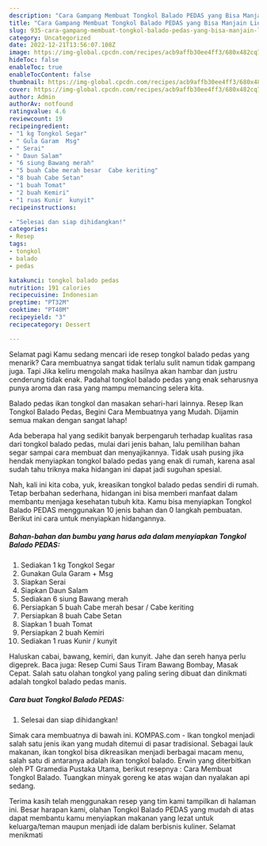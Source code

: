 ```yaml
---
description: "Cara Gampang Membuat Tongkol Balado PEDAS yang Bisa Manjain Lidah"
title: "Cara Gampang Membuat Tongkol Balado PEDAS yang Bisa Manjain Lidah"
slug: 935-cara-gampang-membuat-tongkol-balado-pedas-yang-bisa-manjain-lidah
category: Uncategorized
date: 2022-12-21T13:56:07.108Z
image: https://img-global.cpcdn.com/recipes/acb9affb30ee4ff3/680x482cq70/tongkol-balado-pedas-foto-resep-utama.jpg
hideToc: false
enableToc: true
enableTocContent: false
thumbnail: https://img-global.cpcdn.com/recipes/acb9affb30ee4ff3/680x482cq70/tongkol-balado-pedas-foto-resep-utama.jpg
cover: https://img-global.cpcdn.com/recipes/acb9affb30ee4ff3/680x482cq70/tongkol-balado-pedas-foto-resep-utama.jpg
author: Admin
authorAv: notfound
ratingvalue: 4.6
reviewcount: 19
recipeingredient:
- "1 kg Tongkol Segar"
- " Gula Garam  Msg"
- " Serai"
- " Daun Salam"
- "6 siung Bawang merah"
- "5 buah Cabe merah besar  Cabe keriting"
- "8 buah Cabe Setan"
- "1 buah Tomat"
- "2 buah Kemiri"
- "1 ruas Kunir  kunyit"
recipeinstructions:

- "Selesai dan siap dihidangkan!"
categories:
- Resep
tags:
- tongkol
- balado
- pedas

katakunci: tongkol balado pedas 
nutrition: 191 calories
recipecuisine: Indonesian
preptime: "PT32M"
cooktime: "PT40M"
recipeyield: "3"
recipecategory: Dessert

---
```



Selamat pagi Kamu sedang mencari ide resep tongkol balado pedas yang menarik? Cara membuatnya sangat tidak terlalu sulit namun tidak gampang juga. Tapi Jika keliru mengolah maka hasilnya akan hambar dan justru cenderung tidak enak. Padahal tongkol balado pedas yang enak seharusnya punya aroma dan rasa yang mampu memancing selera kita.


Balado pedas ikan tongkol dan masakan sehari-hari lainnya. Resep Ikan Tongkol Balado Pedas, Begini Cara Membuatnya yang Mudah. Dijamin semua makan dengan sangat lahap!

Ada beberapa hal yang sedikit banyak berpengaruh terhadap kualitas rasa dari tongkol balado pedas, mulai dari jenis bahan, lalu pemilihan bahan segar sampai cara membuat dan menyajikannya. Tidak usah pusing jika hendak menyiapkan tongkol balado pedas yang enak di rumah, karena asal sudah tahu triknya maka hidangan ini dapat jadi suguhan spesial.


Nah, kali ini kita coba, yuk, kreasikan tongkol balado pedas sendiri di rumah. Tetap berbahan sederhana, hidangan ini bisa memberi manfaat dalam membantu menjaga kesehatan tubuh kita. Kamu bisa menyiapkan Tongkol Balado PEDAS menggunakan 10 jenis bahan dan 0 langkah pembuatan. Berikut ini cara untuk menyiapkan hidangannya.

<!--inarticleads1-->

##### Bahan-bahan dan bumbu yang harus ada dalam menyiapkan Tongkol Balado PEDAS:

1. Sediakan 1 kg Tongkol Segar
1. Gunakan  Gula Garam + Msg
1. Siapkan  Serai
1. Siapkan  Daun Salam
1. Sediakan 6 siung Bawang merah
1. Persiapkan 5 buah Cabe merah besar / Cabe keriting
1. Persiapkan 8 buah Cabe Setan
1. Siapkan 1 buah Tomat
1. Persiapkan 2 buah Kemiri
1. Sediakan 1 ruas Kunir / kunyit


Haluskan cabai, bawang, kemiri, dan kunyit. Jahe dan sereh hanya perlu digeprek. Baca juga: Resep Cumi Saus Tiram Bawang Bombay, Masak Cepat. Salah satu olahan tongkol yang paling sering dibuat dan dinikmati adalah tongkol balado pedas manis. 

<!--inarticleads2-->

##### Cara buat Tongkol Balado PEDAS:


1. Selesai dan siap dihidangkan!

Simak cara membuatnya di bawah ini. KOMPAS.com - Ikan tongkol menjadi salah satu jenis ikan yang mudah ditemui di pasar tradisional. Sebagai lauk makanan, ikan tongkol bisa dikreasikan menjadi berbagai macam menu, salah satu di antaranya adalah ikan tongkol balado. Erwin yang diterbitkan oleh PT Gramedia Pustaka Utama, berikut resepnya : Cara Membuat Tongkol Balado. Tuangkan minyak goreng ke atas wajan dan nyalakan api sedang. 

Terima kasih telah menggunakan resep yang tim kami tampilkan di halaman ini. Besar harapan kami, olahan Tongkol Balado PEDAS yang mudah di atas dapat membantu kamu menyiapkan makanan yang lezat untuk keluarga/teman maupun menjadi ide dalam berbisnis kuliner. Selamat menikmati
